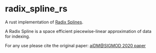# radix_spline_rs

A rust implementation of [Radix Splines](https://github.com/learnedsystems/RadixSpline).

A Radix Spline is a space efficient piecewise-linear approximation of data for indexing.

For any use please cite the original paper:
[aiDM@SIGMOD 2020 paper](https://dl.acm.org/doi/10.1145/3401071.3401659)
